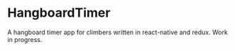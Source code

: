 # HangboardTimer
A hangboard timer app for climbers written in react-native and redux. Work in progress.
